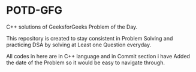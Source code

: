 # POTD-GFG
C++ solutions of GeeksforGeeks Problem of the Day.

This repository is created to stay consistent in Problem Solving and practicing DSA by solving at Least one Question everyday.

All codes in here are in C++ language and in Commit section i have Added the date of the Problem so it would be easy to navigate through.
